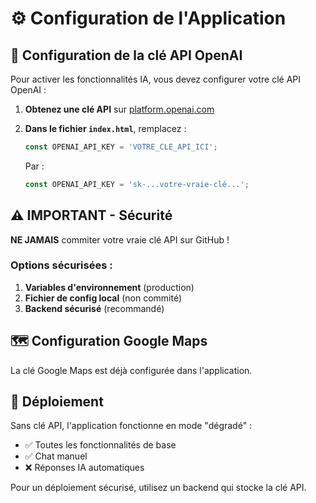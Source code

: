 # ⚙️ Configuration de l'Application

## 🔑 Configuration de la clé API OpenAI

Pour activer les fonctionnalités IA, vous devez configurer votre clé API OpenAI :

1. **Obtenez une clé API** sur [platform.openai.com](https://platform.openai.com/api-keys)

2. **Dans le fichier `index.html`**, remplacez :
   ```javascript
   const OPENAI_API_KEY = 'VOTRE_CLE_API_ICI';
   ```
   Par :
   ```javascript
   const OPENAI_API_KEY = 'sk-...votre-vraie-clé...';
   ```

## ⚠️ IMPORTANT - Sécurité

**NE JAMAIS** commiter votre vraie clé API sur GitHub !

### Options sécurisées :

1. **Variables d'environnement** (production)
2. **Fichier de config local** (non commité)
3. **Backend sécurisé** (recommandé)

## 🗺️ Configuration Google Maps

La clé Google Maps est déjà configurée dans l'application.

## 🚀 Déploiement

Sans clé API, l'application fonctionne en mode "dégradé" :
- ✅ Toutes les fonctionnalités de base
- ✅ Chat manuel
- ❌ Réponses IA automatiques

Pour un déploiement sécurisé, utilisez un backend qui stocke la clé API. 